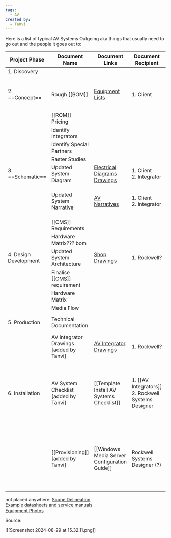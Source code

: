 ```yaml
---
tags:
  - AV
Created by:
  - Tanvi
---
```

Here is a list of typical AV Systems Outgoing aka things that usually need to go out and the people it goes out to:

| Project Phase         | Document Name                           | Document Links                                                                                                                                                                                              | Document Recipient                                     | Annotated                                  | Archive/Examples                           | Note                                                                                   |
| --------------------- | --------------------------------------- | ----------------------------------------------------------------------------------------------------------------------------------------------------------------------------------------------------------- | ------------------------------------------------------ | ------------------------------------------ | ------------------------------------------ | -------------------------------------------------------------------------------------- |
| 1. Discovery          |                                         |                                                                                                                                                                                                             |                                                        |                                            |                                            |                                                                                        |
|                       |                                         |                                                                                                                                                                                                             |                                                        |                                            |                                            |                                                                                        |
| 2. ==Concept==        | Rough [[BOM]]                           | [Equipment Lists](https://drive.google.com/open?id=1sjt7KkGPD6fIpKNCulJEHpXkx85v2w8e&usp=drive_copy)                                                                                                        | 1. Client                                              |                                            |                                            | no pricing included but maybe something like this                                      |
|                       | [[ROM]] Pricing                         |                                                                                                                                                                                                             |                                                        |                                            |                                            |                                                                                        |
|                       | Identify Integrators                    |                                                                                                                                                                                                             |                                                        |                                            |                                            |                                                                                        |
|                       | Identify Special Partners               |                                                                                                                                                                                                             |                                                        |                                            |                                            |                                                                                        |
|                       | Raster Studies                          |                                                                                                                                                                                                             |                                                        |                                            |                                            |                                                                                        |
| 3. ==Schematic==      | Updated System Diagram                  | [Electrical Diagrams](https://drive.google.com/open?id=1Va43KUpQBniUFe08z_rXNgJK8ny_twtN&usp=drive_copy)  <br>[Drawings](https://drive.google.com/open?id=1hCF8rIfBmzaj4ZyqIGPqVtY4FP-JgCHI&usp=drive_copy) | 1. Client<br>2. Integrator                             |                                            |                                            |                                                                                        |
|                       | Updated System Narrative                | [AV Narratives](https://drive.google.com/open?id=1JyJBSHEIyDX0dluVVYK1f2qN5KgUczJ5&usp=drive_copy)                                                                                                          | 1. Client<br>2. Integrator                             |                                            |                                            | cover our asses (i need to rephrase it)                                                |
|                       | [[CMS]] Requirements                    |                                                                                                                                                                                                             |                                                        |                                            |                                            |                                                                                        |
|                       | Hardware Matrix??? bom                  |                                                                                                                                                                                                             |                                                        |                                            |                                            |                                                                                        |
| 4. Design Development | Updated System Architecture             | [Shop Drawings](https://drive.google.com/open?id=116A41qf4B6X84-tJRHoVw4OINNHyTVSt&usp=drive_copy)                                                                                                          | 1. Rockwell?                                           |                                            |                                            | im p sure this is wrong                                                                |
|                       | Finalise [[CMS]] requirement            |                                                                                                                                                                                                             |                                                        |                                            |                                            |                                                                                        |
|                       | Hardware Matrix                         |                                                                                                                                                                                                             |                                                        |                                            |                                            |                                                                                        |
|                       | Media Flow                              |                                                                                                                                                                                                             |                                                        |                                            |                                            |                                                                                        |
| 5. Production         | Technical Documentation                 |                                                                                                                                                                                                             |                                                        |                                            | [i.e., [[Figma Technical Documentation?]]] |                                                                                        |
|                       | AV integrator Drawings [added by Tanvi] | [AV Integrator Drawings](https://drive.google.com/open?id=1PErSHyYg15KJJpG3ooQOIBlVgTjAJq06&usp=drive_copy)<br>                                                                                             | 1. Rockwell?                                           |                                            |                                            | phase 5 or 6 maybe                                                                     |
| 6. Installation       | AV System Checklist [added by Tanvi]    | [[Template Install AV Systems Checklist]]                                                                                                                                                                   | 1. [[AV Integrators]] <br>2. Rockwell Systems Designer | [[Annotated Install AV Systems Checklist]] |                                            | To ensure a smooth AV install by AV integrator checked by Rockwell Systems Designer.   |
|                       | [[Provisioning]] [added by Tanvi]       | [[Windows Media Server Configuration Guide]]                                                                                                                                                                | Rockwell Systems Designer (?)                          |                                            |                                            | Guide to set up a Windows PC to use as a video content source in a production setting. |
not placed anywhere:
[Scope Delineation](https://drive.google.com/open?id=1hwwZc5HsTnoBAuXVTNDlFb1C89IdwKRp&usp=drive_copy)  
[Example datasheets and service manuals](https://drive.google.com/open?id=1R0StsfCV5dukK9eQMMp8UWeuhuP3RY66&usp=drive_copy)  
[Equipment Photos](https://drive.google.com/open?id=1zbEzQ-OE6YXwLT89xAkROHueTlI98NMA&usp=drive_copy)  

Source:
[^1]: [Lab Creative Tech Process Miro](https://miro.com/app/board/uXjVN10JmS0=/)

![[Screenshot 2024-08-29 at 15.32.11.png]]
